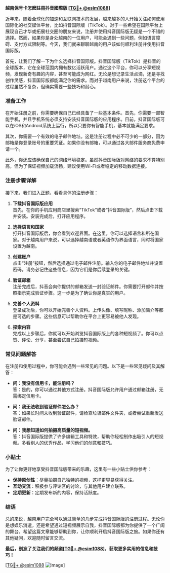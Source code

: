 **越南保号卡怎麽註冊抖音國際版 [[TG💪+ @esim1088](https://t.me/s/esim1088)]**

近年来，随着全球化的加速和互联网技术的发展，越来越多的人开始关注如何使用国际化的社交媒体平台，比如抖音国际版（TikTok）。对于一些希望在国际平台上展现自己才华或拓展社交圈的朋友来说，注册并使用抖音国际版无疑是一个不错的选择。然而，如果你是身处越南的一位用户，可能会遇到一些问题，例如语言障碍、支付方式限制等。今天，我们就来聊聊越南的用户该如何顺利注册并使用抖音国际版。

首先，让我们了解一下为什么选择抖音国际版。抖音国际版（TikTok）是抖音的全球版本，它在全球范围内拥有数亿活跃用户。通过这个平台，你可以分享短视频，发现新奇有趣的内容，甚至可能成为网红。无论是想记录生活点滴，还是寻找创作灵感，抖音国际版都能满足你的需求。而对于越南用户来说，注册这个平台的过程虽然不复杂，但确实需要一些技巧和耐心。

### 准备工作

在开始注册之前，你需要确保自己已经具备了一些基本条件。首先，你需要一部智能手机，并且手机系统必须支持安装抖音国际版的应用程序。目前，抖音国际版可以在iOS和Android系统上运行，所以只要你有智能手机，基本就能满足要求。

其次，你需要一个有效的电子邮件地址。这是注册过程中必不可少的一部分，因为邮箱是你登录账号的重要凭证。如果你没有邮箱，可以通过各大邮件服务商免费申请一个。

此外，你还应该确保自己的网络环境稳定。虽然抖音国际版对网络的要求不算特别高，但为了保证视频加载流畅，建议使用Wi-Fi或者稳定的移动数据连接。

### 注册步骤详解

接下来，我们进入正题，看看具体的注册步骤：

1. **下载抖音国际版应用**  
   首先，在你的手机应用商店里搜索“TikTok”或者“抖音国际版”，然后点击下载并安装。安装完成后，打开应用程序。

2. **选择语言和国家**  
   打开抖音国际版后，你会看到欢迎界面。在这里，你可以选择语言和所在国家。对于越南用户来说，可以选择越南语或者英语作为界面语言，同时将国家设置为越南。

3. **创建账户**  
   点击“注册”按钮，然后选择通过电子邮件注册。输入你的电子邮件地址并设置密码。请务必记住这些信息，因为它们是你后续登录的关键。

4. **验证邮箱**  
   注册完成后，抖音会向你提供的邮箱发送一封验证邮件。你需要打开邮件并按照指示完成验证步骤。这一步是为了确认你是真实的用户。

5. **完善个人资料**  
   登录成功后，你可以开始完善个人资料。上传头像、填写昵称、添加简介等都是可选的步骤。这些信息可以帮助你在平台上更容易被他人发现。

6. **探索内容**  
   完成以上步骤后，你就可以开始浏览抖音国际版上的各种短视频了。你可以点赞、评论、分享，甚至尝试自己拍摄短视频。

### 常见问题解答

在注册和使用过程中，你可能会遇到一些常见的问题。以下是一些常见疑问及其解答：

- **问：我没有信用卡，能注册吗？**  
  答：是的，你可以通过其他方式注册。抖音国际版允许用户通过邮箱注册，无需绑定信用卡。

- **问：我无法收到验证邮件怎么办？**  
  答：如果长时间未收到验证邮件，请检查垃圾邮件文件夹，或者尝试重新发送验证邮件。

- **问：我想知道如何拍摄高质量的短视频。**  
  答：抖音国际版提供了许多编辑工具和特效，帮助你轻松制作出吸引人的短视频。多看别人的优秀作品，学习他们的创意和技巧。

### 小贴士

为了让你更好地享受抖音国际版带来的乐趣，这里有一些小贴士供你参考：

- **保持原创性**：尽量拍摄自己独特的视频，这样更容易获得关注。
- **互动交流**：积极参与评论区的讨论，与其他用户建立联系。
- **定期更新**：定期发布新的内容，保持活跃度。

### 结语

总的来说，越南用户完全可以通过简单的几步完成抖音国际版的注册过程。无论你是想娱乐消遣，还是希望通过短视频展示自我，抖音国际版都为你提供了一个广阔的舞台。希望这篇文章能够帮助到你，让你顺利开启抖音国际版之旅。如果你还有其他疑问，欢迎随时留言交流。

**最后，别忘了关注我们的频道[[TG💪+ @esim1088](https://t.me/s/esim1088)]，获取更多实用的信息和技巧！**

[[TG💪+ @esim1088](https://t.me/s/esim1088) ![Image](https://i.postimg.cc/4NQfJmqS/Snipaste-2025-05-13-00-14-12.png)]